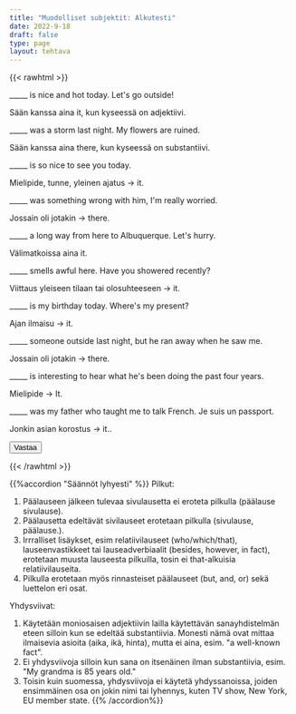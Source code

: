 ```yaml
---
title: "Muodolliset subjektit: Alkutesti"
date: 2022-9-18
draft: false
type: page
layout: tehtava
---
```


{{< rawhtml >}}
<link rel="stylesheet" type="text/css" href="/css/monivalinta2.css"/>
<body class="dark:bg-warmgray-900">
<div class="wrap">
  <div class="row">
  <section data-quiz-item>
    <div class="question">_____ is nice and hot today. Let's go outside!</div>
    <div class="choices" data-choices='["There", "It"]'></div>
    <p class="info">Sään kanssa aina it, kun kyseessä on adjektiivi.</p>
  </section>
  <section data-quiz-item>
    <div class="question">_____ was a storm last night. My flowers are ruined.</div>
   <div class="choices" data-choices='["There", "It"]'></div>
    <p class="info">Sään kanssa aina there, kun kyseessä on substantiivi.</p>
   </section>
  </div>
  <div class="row">
  <section data-quiz-item>
    <div class="question">_____ is so nice to see you today.</div>
     <div class="choices" data-choices='["There", "It"]'></div>
    <p class="info">Mielipide, tunne, yleinen ajatus -> it.</p>
  </section>
   <section data-quiz-item>
    <div class="question">_____ was something wrong with him, I'm really worried.</div> 
   <div class="choices" data-choices='["There", "It"]'></div>
    <p class="info">Jossain oli jotakin -> there.</p>
  </section>
  </div>
   <div class="row">
  <section data-quiz-item>
    <div class="question">_____ a long way from here to Albuquerque. Let's hurry.</div>
   <div class="choices" data-choices='["There", "It"]'></div>
    <p class="info">Välimatkoissa aina it.</p>
  </section>
   <section data-quiz-item>
  <div class="question">_____ smells awful here. Have you showered recently?</div>
   <div class="choices" data-choices='["There", "It"]'></div>
    <p class="info">Viittaus yleiseen tilaan tai olosuhteeseen -> it.</p>
  </section>
  </div>
    <div class="row">
  <section data-quiz-item>
 <div class="question">_____ is my birthday today. Where's my present?</div>
   <div class="choices" data-choices='["There", "It"]'></div>
    <p class="info">Ajan ilmaisu -> it.</p>
  </section>
   <section data-quiz-item>
 <div class="question">_____ someone outside last night, but he ran away when he saw me.</div>
   <div class="choices" data-choices='["There", "It"]'></div>
    <p class="info">Jossain oli jotakin -> there.</p>
  </section>
  </div>
   <div class="row last">
   <section data-quiz-item>
 <div class="question">_____ is interesting to hear what he's been doing the past four years.</div>
   <div class="choices" data-choices='["There", "It"]'></div>
    <p class="info">Mielipide -> It.</p>
  </section>
  <section data-quiz-item>
    <div class="question">_____ was my father who taught me to talk French. Je suis un passport.</div>
   <div class="choices" data-choices='["There", "It"]'></div>
    <p class="info">Jonkin asian korostus -> it..</p>
  </section>
  </div>
</div>
  <div id="emc-score"></div>
  <div class="submit">
  <button id="emc-submit">Vastaa</button>
  </div>
 
 <script src='https://cdnjs.cloudflare.com/ajax/libs/jquery/2.1.3/jquery.min.js'></script>
 
</body>
</html>

<script>
  
    (function($) {
  $.fn.emc = function(options) {
    
    var defaults = {
      key: [],
      scoring: "normal",
      progress: true
    },
    settings = $.extend(defaults,options),
    $quizItems = $('[data-quiz-item]'),
    $choices = $('[data-choices]'),
    itemCount = $quizItems.length,
    chosen = [],
    $option = null,
    $label = null;
    
   emcInit();
    
   if (settings.progress) {
      var $bar = $('#emc-progress'),
          $inner = $('<div id="emc-progress_inner"></div>'),
          $perc = $('<span id="emc-progress_ind">0/'+itemCount+'</span>');
      $bar.append($inner).prepend($perc);
    }
    
    function emcInit() {
      $quizItems.each( function(index,value) {
      var $this = $(this),
          $choiceEl = $this.find('.choices'),
          choices = $choiceEl.data('choices');
        for (var i = 0; i < choices.length; i++) {
          $option = $('<input name="'+index+'" id="'+index+'_'+i+'" type="radio">');
          $label = $('<label for="'+index+'_'+i+'">'+choices[i]+'</label>');
          $choiceEl.append($option).append($label);
         
          $option.on( 'change', function() {
            return getChosen();
          }); 
        }
      });
    }
    
    function getChosen() {
      chosen = [];
      $choices.each( function() {
        var $inputs = $(this).find('input[type="radio"]');
        $inputs.each( function(index,value) {
          if($(this).is(':checked')) {
            chosen.push(index + 1);
          }
        });
      });
      getProgress();
    }
    
    function getProgress() {
      var prog = (chosen.length / itemCount) * 100 + "%",
          $submit = $('#emc-submit');
      if (settings.progress) {
        $perc.text(chosen.length+'/'+itemCount);  
        $inner.css({height: prog});
      }
      if (chosen.length === itemCount) {
        $submit.addClass('ready-show');
        $submit.click( function(){
          return scoreNormal();
        });
      }
    }
    
    function scoreNormal() {
      var wrong = [],
          score = null,
          $scoreEl = $('#emc-score');
      for (var i = 0; i < itemCount; i++) {
        if (chosen[i] != settings.key[i]) {
          wrong.push(i);
        }
      }
      $quizItems.each( function(index) {
        var $this = $(this);
        if ($.inArray(index, wrong) !== -1 ) {
         $this.removeClass('item-correct').addClass('item-incorrect');
        } else {
          $this.removeClass('item-incorrect').addClass('item-correct');
        }
      });
      
      score = ((itemCount - wrong.length) / itemCount).toFixed(2) * 100 + "%";
      $scoreEl.text("Vastauksista oikein "+score).addClass('new-score');
    }
 
  }
}(jQuery));
 
$(document).emc({
  key: ["2","1","2","1","2","2","2","1","2","2"]
});</script>
{{< /rawhtml >}}

{{%accordion "Säännöt lyhyesti" %}}
Pilkut:
1. Päälauseen jälkeen tulevaa sivulausetta ei eroteta pilkulla (päälause sivulause).
2. Päälausetta edeltävät sivilauseet erotetaan pilkulla (sivulause, päälause.). 
3. Irrralliset lisäykset, esim relatiivilauseet (who/which/that), lauseenvastikkeet tai lauseadverbiaalit (besides, however, in fact), erotetaan muusta lauseesta pilkuilla, tosin ei that-alkuisia relatiivilauseita.
4. Pilkulla erotetaan myös rinnasteiset päälauseet (but, and, or) sekä luettelon eri osat.

Yhdysviivat:
1. Käytetään moniosaisen adjektiivin lailla käytettävän sanayhdistelmän eteen silloin kun se edeltää substantiivia. Monesti nämä ovat mittaa ilmaisevia asioita (aika, ikä, hinta), mutta ei aina, esim. "a well-known fact".
2. Ei yhdysviivoja silloin kun sana on itsenäinen ilman substantiivia, esim. "My grandma is 85 years old."
3. Toisin kuin suomessa, yhdysviivoja ei käytetä yhdyssanoissa, joiden ensimmäinen osa on jokin nimi tai lyhennys, kuten TV show, New York, EU member state.
{{% /accordion%}}
